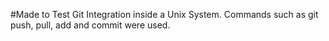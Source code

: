 #Made to Test Git Integration inside a Unix System.
Commands such as git push, pull, add and commit were used.
